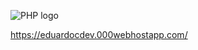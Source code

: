 ![PHP logo](https://i.ytimg.com/vi/RiXFgpspMJ4/maxresdefault.jpg)

https://eduardocdev.000webhostapp.com/
